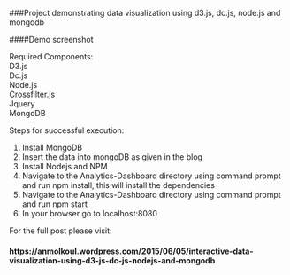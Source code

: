 ###Project demonstrating data visualization using d3.js, dc.js, node.js and mongodb

####Demo screenshot



Required Components:<br/>
D3.js<br/>
Dc.js<br/>
Node.js<br/>
Crossfilter.js<br/>
Jquery<br/>
MongoDB<br/>

Steps for successful execution:<br/>
1. Install MongoDB <br/>
2. Insert the data into mongoDB as given in the blog<br/>
3. Install Nodejs and NPM<br/>
4. Navigate to the Analytics-Dashboard directory using command prompt and run npm install, this will install the dependencies<br/>
5. Navigate to the Analytics-Dashboard directory using command prompt and run npm start<br/>
6. In your browser go to localhost:8080<br/>

For the full post please visit: <br/>
<h4>https://anmolkoul.wordpress.com/2015/06/05/interactive-data-visualization-using-d3-js-dc-js-nodejs-and-mongodb</h4>
